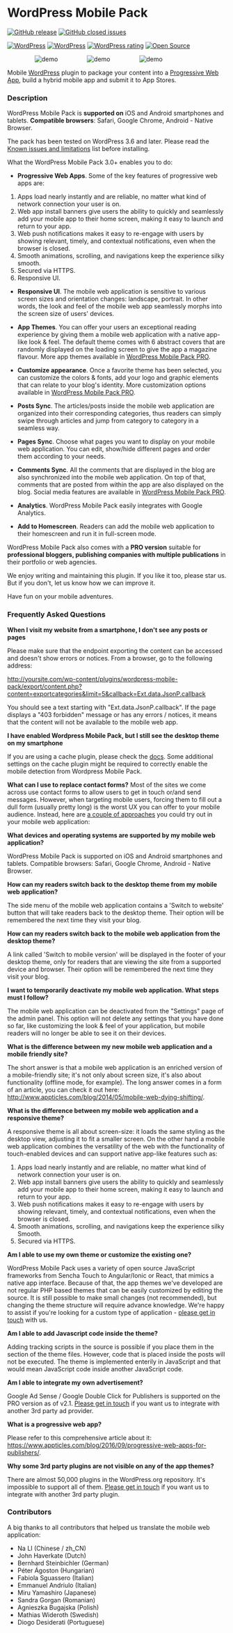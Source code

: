 WordPress Mobile Pack
=================
[![GitHub release](https://img.shields.io/github/release/appticles/wordpress-mobile-pack.svg)](https://github.com/appticles/wordpress-mobile-pack )
[![GitHub closed issues](https://img.shields.io/github/issues-closed/appticles/wordpress-mobile-pack.svg)](https://github.com/appticles/wordpress-mobile-pack)

[![WordPress](https://img.shields.io/wordpress/v/wordpress-mobile-pack.svg)](https://wordpress.org/plugins/wordpress-mobile-pack/)
[![WordPress](https://img.shields.io/wordpress/plugin/dt/wordpress-mobile-pack.svg)](https://wordpress.org/plugins/wordpress-mobile-pack/)
[![WordPress rating](https://img.shields.io/wordpress/plugin/r/wordpress-mobile-pack.svg)](https://wordpress.org/plugins/wordpress-mobile-pack/)
[![Open Source](https://badges.frapsoft.com/os/v1/open-source.png?v=103)](https://github.com/appticles/wordpress-mobile-pack)

 &nbsp; &nbsp;  &nbsp; &nbsp;  &nbsp; &nbsp;  &nbsp; &nbsp; ![demo](http://d3oqwjghculspf.cloudfront.net/github/wordpress-mobile-pack/FYwy5UH.gif) &nbsp; &nbsp;  &nbsp; &nbsp; &nbsp; &nbsp;  &nbsp; &nbsp; ![demo](http://d3oqwjghculspf.cloudfront.net/github/wordpress-mobile-pack/hOTltV9.gif) &nbsp; &nbsp;  &nbsp; &nbsp; &nbsp; &nbsp;  &nbsp; &nbsp; ![demo](http://d3oqwjghculspf.cloudfront.net/github/wordpress-mobile-pack/uhfONuq.gif) &nbsp; &nbsp;  &nbsp; &nbsp;


Mobile [WordPress](https://wordpress.org/) plugin to package your content into a [Progressive Web App](https://wpmobilepack.com/), build a hybrid mobile app and submit it to App Stores.


### Description 

WordPress Mobile Pack is **supported on** iOS and Android smartphones and tablets. **Compatible browsers**: Safari, Google Chrome, Android - Native Browser.

The pack has been tested on WordPress 3.6 and later. Please read the [Known issues and limitations](https://wordpress.org/plugins/wordpress-mobile-pack/other_notes/) list before installing.

What the WordPress Mobile Pack 3.0+ enables you to do:

* **Progressive Web Apps**. Some of the key features of progressive web apps are:

 1. Apps load nearly instantly and are reliable, no matter what kind of network connection your user is on.
 1. Web app install banners give users the ability to quickly and seamlessly add your mobile app to their home screen, making it easy to launch and return to your app.
 1. Web push notifications makes it easy to re-engage with users by showing relevant, timely, and contextual notifications, even when the browser is closed.
 1. Smooth animations, scrolling, and navigations keep the experience silky smooth.
 1. Secured via HTTPS.
 1. Responsive UI.

* **Responsive UI**. The mobile web application is sensitive to various screen sizes and orientation changes: landscape, portrait. In other words, the look and feel of the mobile web app seamlessly morphs into the screen size of users' devices.

* **App Themes**. You can offer your users an exceptional reading experience by giving them a mobile web application with a native app-like look & feel. The default theme comes with 6 abstract covers that are randomly displayed on the loading screen to give the app a magazine flavour. More app themes available in [WordPress Mobile Pack PRO](https://wpmobilepack.com).

* **Customize appearance**. Once a favorite theme has been selected, you can customize the colors & fonts, add your logo and graphic elements that can relate to your blog's identity. More customization options available in [WordPress Mobile Pack PRO](https://wpmobilepack.com).

* **Posts Sync**. The articles/posts inside the mobile web application are organized into their corresponding categories, thus readers can simply swipe through articles and jump from category to category in a seamless way.

* **Pages Sync**. Choose what pages you want to display on your mobile web application. You can edit, show/hide different pages and order them according to your needs.

* **Comments Sync**. All the comments that are displayed in the blog are also synchronized into the mobile web application. On top of that, comments that are posted from within the app are also displayed on the blog. Social media features are available in [WordPress Mobile Pack PRO](https://wpmobilepack.com).

* **Analytics**. WordPress Mobile Pack easily integrates with Google Analytics.

* **Add to Homescreen**. Readers can add the mobile web application to their homescreen and run it in full-screen mode.

WordPress Mobile Pack also comes with a  **PRO version** suitable for **professional bloggers, publishing companies with multiple publications** in their portfolio or web agencies. 

We enjoy writing and maintaining this plugin. If you like it too, please star us. But if you don't, let us know how we can improve it.

Have fun on your mobile adventures.

### Frequently Asked Questions 

**When I visit my website from a smartphone, I don't see any posts or pages**

Please make sure that the endpoint exporting the content can be accessed and doesn't show errors or notices. From a browser, go to the following address: 


http://yoursite.com/wp-content/plugins/wordpress-mobile-pack/export/content.php?content=exportcategories&limit=5&callback=Ext.data.JsonP.callback


You should see a text starting with "Ext.data.JsonP.callback". If the page displays a "403 forbidden" message or has any errors / notices, it means that the content will not be available to the mobile web app.

**I have enabled Wordpress Mobile Pack, but I still see the desktop theme on my smartphone**

If you are using a cache plugin, please check the [docs](http://support.appticles.com/optimizing-cache-plugins-wordpress-mobile-pack/). Some additional settings on the cache plugin might be required to correctly enable the mobile detection from Wordpress Mobile Pack.

**What can I use to replace contact forms?**
Most of the sites we come across use contact forms to allow users to get in touch or/and send messages. However, when targeting mobile users, forcing them to fill out a dull form (usually pretty long) is the worst UX you can offer to your mobile audience. Instead, here are [a couple of approaches](http://support.appticles.com/replacing-contact-forms-with-click-to-call-links-for-your-mobile-web-application/) you could try out in your mobile web application:

**What devices and operating systems are supported by my mobile web application?**

WordPress Mobile Pack is supported on iOS and Android smartphones and tablets. Compatible browsers: Safari, Google Chrome, Android - Native Browser.

 **How can my readers switch back to the desktop theme from my mobile web application?**
 
The side menu of the mobile web application contains a 'Switch to website' button that will take readers back to the desktop theme. Their option will be remembered the next time they visit your blog.

**How can my readers switch back to the mobile web application from the desktop theme?**

A link called 'Switch to mobile version' will be displayed in the footer of your desktop theme, only for readers that are viewing the site from a supported device and browser. Their option will be remembered the next time they visit your blog.

**I want to temporarily deactivate my mobile web application. What steps must I follow?**

The mobile web application can be deactivated from the "Settings" page of the admin panel. This option will not delete any settings that you have done so far, like customizing the look & feel of your application, but mobile readers will no longer be able to see it on their devices.

**What is the difference between my new mobile web application and a mobile friendly site?**

The short answer is that a mobile web application is an enriched version of a mobile-friendly site; it's not only about screen size, it's also about functionality (offline mode, for example). The long answer comes in a form of an article, you can check it out here: http://www.appticles.com/blog/2014/05/mobile-web-dying-shifting/.

**What is the difference between my mobile web application and a responsive theme?**

A responsive theme is all about screen-size: it loads the same styling as the desktop view, adjusting it to fit a smaller screen. On the other hand a mobile web application combines the versatility of the web with the functionality of touch-enabled devices and can support native app-like features such as:

1. Apps load nearly instantly and are reliable, no matter what kind of network connection your user is on.
1.  Web app install banners give users the ability to quickly and seamlessly add your mobile app to their home screen, making it easy to launch and return to your app.
1.  Web push notifications makes it easy to re-engage with users by showing relevant, timely, and contextual notifications, even when the browser is closed.
1.  Smooth animations, scrolling, and navigations keep the experience silky Smooth.
1.  Secured via HTTPS.

**Am I able to use my own theme or customize the existing one?**

WordPress Mobile Pack uses a variety of open source JavaScript frameworks from Sencha Touch to Angular/Ionic or React, that mimics a native app interface. Because of that, the app themes we've developed are not regular PHP based themes that can be easily customized by editing the source. It is still possible to make small changes (not recommended), but changing the theme structure will require advance knowledge. We're happy to assist if you're looking for a custom type of application - [please get in touch](https://wpmobilepack.com/contact.html) with us.

**Am I able to add Javascript code inside the theme?**

Adding tracking scripts in the source is possible if you place them in the section of the theme files. However, code that is placed inside the posts will not be executed. The theme is implemented enterily in JavaScript and that would mean JavaScript code inside another JavaScript code.

**Am I able to integrate my own advertisement?**

Google Ad Sense / Google Double Click for Publishers is supported on the PRO version as of v2.1. [Please get in touch](https://wpmobilepack.com/contact.html) if you want us to integrate with another 3rd party ad provider.

**What is a progressive web app?**

Please refer to this comprehensive article about it: https://www.appticles.com/blog/2016/09/progressive-web-apps-for-publishers/.

**Why some 3rd party plugins are not visible on any of the app themes?**

There are almost 50,000 plugins in the WordPress.org repository. It's impossible to support all of them. [Please get in touch](https://wpmobilepack.com/contact.html) if you want us to integrate with another 3rd party plugin.

### Contributors 

A big thanks to all contributors that helped us translate the mobile web application:

* Na LI (Chinese / zh_CN)
* John Haverkate (Dutch)
* Bernhard Steinbichler (German)
* Péter Ágoston (Hungarian)
* Fabiola Sguassero (Italian)
* Emmanuel Andriulo (Italian)
* Miru Yamashiro (Japanese)
* Sandra Gorgan (Romanian)
* Agnieszka Bugajska (Polish)
* Mathias Wideroth (Swedish)
* Diogo Desiderati (Portuguese)
